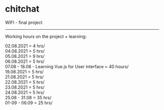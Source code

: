# chitchat

WIFI - final project<br/>
<hr/>
Working hours on the project + learning:

02.08.2021 = 4 hrs/   
04.08.2021 = 5 hrs/  
05.08.2021 = 9 hrs/  
06.08.2021 = 5 hrs/  
07.08 - 18.08  - Learning Vue.js for User interface = 40 hours/  
19.08.2021 =  5 hrs/  
21.08.2021 = 5 hrs/  
22.08.2021 = 5 hrs/  
23.08.2021 = 5 hrs/  
24.08.2021 = 5 hrs/  
25.08 - 31.08 = 35 hrs/   
01-09 - 06.09 = 25 hrs/   
